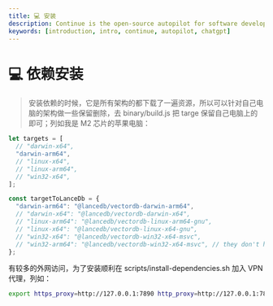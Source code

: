 ```yaml
---
title: 💻 安装
description: Continue is the open-source autopilot for software development
keywords: [introduction, intro, continue, autopilot, chatgpt]
---
```


# 💻 依赖安装

> 安装依赖的时候，它是所有架构的都下载了一遍资源，所以可以针对自己电脑的架构做一些保留删除，去 binary/build.js 把 targe 保留自己电脑上的即可；列如我是 M2 芯片的苹果电脑：
```js
let targets = [
  // "darwin-x64",
  "darwin-arm64",
  // "linux-x64",
  // "linux-arm64",
  // "win32-x64",
];

const targetToLanceDb = {
  "darwin-arm64": "@lancedb/vectordb-darwin-arm64",
  // "darwin-x64": "@lancedb/vectordb-darwin-x64",
  // "linux-arm64": "@lancedb/vectordb-linux-arm64-gnu",
  // "linux-x64": "@lancedb/vectordb-linux-x64-gnu",
  // "win32-x64": "@lancedb/vectordb-win32-x64-msvc",
  // "win32-arm64": "@lancedb/vectordb-win32-x64-msvc", // they don't have a win32-arm64 build
};

```

有较多的外网访问，为了安装顺利在 scripts/install-dependencies.sh 加入 VPN 代理，列如：

```sh
export https_proxy=http://127.0.0.1:7890 http_proxy=http://127.0.0.1:7890 all_proxy=socks5://127.0.0.1:7890
```
